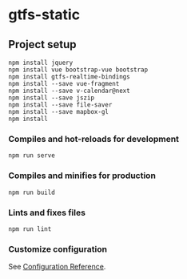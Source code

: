 # gtfs-static

## Project setup
```
npm install jquery
npm install vue bootstrap-vue bootstrap
npm install gtfs-realtime-bindings
npm install --save vue-fragment
npm install --save v-calendar@next
npm install --save jszip
npm install --save file-saver
npm install --save mapbox-gl
npm install
```

### Compiles and hot-reloads for development
```
npm run serve
```

### Compiles and minifies for production
```
npm run build
```

### Lints and fixes files
```
npm run lint
```

### Customize configuration
See [Configuration Reference](https://cli.vuejs.org/config/).
